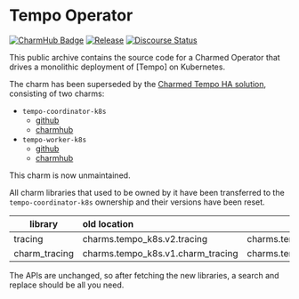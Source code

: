 # Tempo Operator

[![CharmHub Badge](https://charmhub.io/tempo-k8s/badge.svg)](https://charmhub.io/tempo-k8s)
[![Release](https://github.com/canonical/tempo-k8s-operator/actions/workflows/release.yaml/badge.svg)](https://github.com/canonical/tempo-k8s-operator/actions/workflows/release.yaml)
[![Discourse Status](https://img.shields.io/discourse/status?server=https%3A%2F%2Fdiscourse.charmhub.io&style=flat&label=CharmHub%20Discourse)](https://discourse.charmhub.io)

This public archive contains the source code for a Charmed Operator that drives a monolithic deployment of [Tempo] on Kubernetes.

The charm has been superseded by the [Charmed Tempo HA solution](https://discourse.charmhub.io/t/charmed-tempo-ha/15531), consisting of two charms:
- `tempo-coordinator-k8s`
  - [github](https://github.com/canonical/tempo-coordinator-k8s-operator/)
  - [charmhub](https://charmhub.io/tempo-coordinator-k8s-operator/)
- `tempo-worker-k8s`
  - [github](https://github.com/canonical/tempo-worker-k8s-operator)
  - [charmhub](https://charmhub.io/tempo-worker-k8s-operator)

This charm is now unmaintained.

All charm libraries that used to be owned by it have been transferred to the `tempo-coordinator-k8s` ownership and their versions have been reset.

| library       | old location                      | new location                                  |
|---------------|:----------------------------------|-----------------------------------------------|
| tracing       | charms.tempo_k8s.v2.tracing       | charms.tempo_coordinator_k8s.v0.tracing       |
| charm_tracing | charms.tempo_k8s.v1.charm_tracing | charms.tempo_coordinator_k8s.v0.charm_tracing |

The APIs are unchanged, so after fetching the new libraries, a search and replace should be all you need.